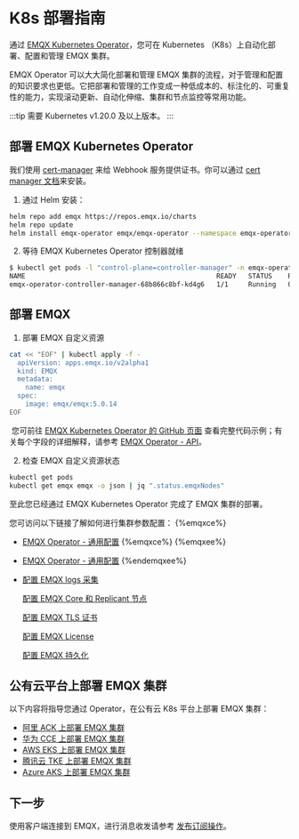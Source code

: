 # K8s 部署指南

通过 [EMQX Kubernetes Operator](https://www.emqx.com/zh/emqx-kubernetes-operator)，您可在 Kubernetes （K8s）上自动化部署、配置和管理 EMQX 集群。

EMQX Operator 可以大大简化部署和管理 EMQX 集群的流程，对于管理和配置的知识要求也更低。它把部署和管理的工作变成一种低成本的、标注化的、可重复性的能力，实现滚动更新、自动化伸缩、集群和节点监控等常用功能。

:::tip
需要 Kubernetes v1.20.0 及以上版本。
:::

## 部署 EMQX Kubernetes Operator

我们使用 [cert-manager](https://github.com/cert-manager/cert-manager) 来给 Webhook 服务提供证书。你可以通过 [cert manager 文档](https://cert-manager.io/docs/installation/)来安装。

1. 通过 Helm 安装：

```bash
helm repo add emqx https://repos.emqx.io/charts
helm repo update
helm install emqx-operator emqx/emqx-operator --namespace emqx-operator-system --create-namespace
```

2. 等待 EMQX Kubernetes Operator 控制器就绪

```bash
$ kubectl get pods -l "control-plane=controller-manager" -n emqx-operator-system
NAME                                                READY   STATUS    RESTARTS   AGE
emqx-operator-controller-manager-68b866c8bf-kd4g6   1/1     Running   0          15s
```

## 部署 EMQX

1. 部署 EMQX 自定义资源

```bash
cat << "EOF" | kubectl apply -f -
  apiVersion: apps.emqx.io/v2alpha1
  kind: EMQX
  metadata:
    name: emqx
  spec:
    image: emqx/emqx:5.0.14
EOF
```

​ 您可前往 [EMQX Kubernetes Operator 的 GitHub 页面](https://github.com/emqx/emqx-operator/blob/main/config/samples/emqx/v2alpha1/emqx-full.yaml) 查看完整代码示例；有关每个字段的详细解释，请参考 [EMQX Operator - API](https://docs.emqx.com/en/emqx-operator/latest/reference/v2alpha1-reference.html)。

2. 检查 EMQX 自定义资源状态

```bash
kubectl get pods
kubectl get emqx emqx -o json | jq ".status.emqxNodes"
```

至此您已经通过 EMQX Kubernetes Operator 完成了 EMQX 集群的部署。

您可访问以下链接了解如何进行集群参数配置：
{%emqxce%}

- [EMQX Operator - 通用配置](https://docs.emqx.com/zh/emqx-operator/latest/config/v1beta3/EmqxBroker.html)
{%emqxce%}
{%emqxee%}
- [EMQX Operator - 通用配置](https://docs.emqx.com/zh/emqx-operator/latest/config/v1beta3/EmqxEnterprise.html)
{%endemqxee%}

- [配置 EMQX logs 采集](https://docs.emqx.com/zh/emqx-operator/latest/tasks/configure-emqx-logs-collection.html)

  [配置 EMQX Core 和 Replicant 节点](https://docs.emqx.com/zh/emqx-operator/latest/tasks/configure-emqx-core-replicant.html)

  [配置 EMQX TLS 证书](https://docs.emqx.com/zh/emqx-operator/latest/tasks/configure-emqx-tls.html)

  [配置 EMQX License](https://docs.emqx.com/zh/emqx-operator/latest/tasks/configure-emqx-license.html)

  [配置 EMQX 持久化](https://docs.emqx.com/zh/emqx-operator/latest/tasks/configure-emqx-persistence.html)

## 公有云平台上部署 EMQX 集群

以下内容将指导您通过 Operator，在公有云 K8s 平台上部署 EMQX 集群：

- [阿里 ACK 上部署 EMQX 集群](https://docs.emqx.com/zh/emqx-operator/latest/deployment/aliyun-ack-deployment.html)
- [华为 CCE 上部署 EMQX 集群](https://docs.emqx.com/zh/emqx-operator/latest/deployment/cce-deployment.html)
- [AWS EKS 上部署 EMQX 集群](https://docs.emqx.com/zh/emqx-operator/latest/deployment/aws-eks-deployment.html)
- [腾讯云 TKE 上部署 EMQX 集群](https://docs.emqx.com/zh/emqx-operator/latest/deployment/tencent-tke-deployment.html)
- [Azure AKS 上部署 EMQX 集群](https://docs.emqx.com/zh/emqx-operator/latest/deployment/azure-deployment.html)

## 下一步

使用客户端连接到 EMQX，进行消息收发请参考 [发布订阅操作](../messaging/mqtt-publish-and-subscribe.md)。
